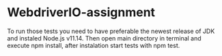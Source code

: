 # WebdriverIO-assignment

To run those tests you need to have preferable the newest release of JDK and instaled Node.js v11.14.
Then open main directory in terminal and execute npm install, after instalation start tests with npm test.
